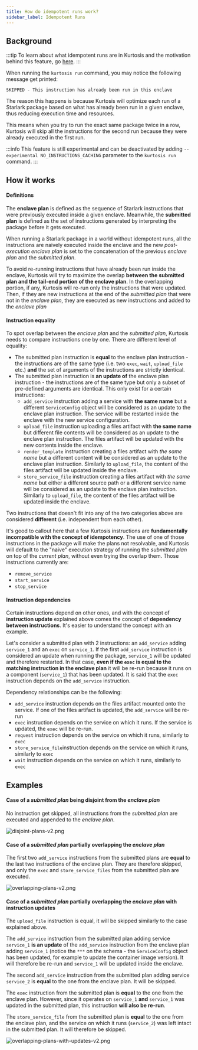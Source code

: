 ```yaml
---
title: How do idempotent runs work?
sidebar_label: Idempotent Runs
---
```


Background
----------
:::tip
To learn about what idempotent runs are in Kurtosis and the motivation behind this feature, go [here][idempotent-run-concept-reference].
:::

When running the `kurtosis run` command, you may notice the following message get printed:
```console
SKIPPED - This instruction has already been run in this enclave
```
The reason this happens is because Kurtosis will optimize each run of a Starlark package based on what has already been 
run in a given enclave, thus reducing execution time and resources.

This means when you try to run the exact same package twice in a row, Kurtosis will skip all the instructions for the 
second run because they were already executed in the first run.

:::info
This feature is still experimental and can be deactivated by adding `--experimental NO_INSTRUCTIONS_CACHING` parameter 
to the `kurtosis run` command.
:::

How it works
------------

#### Definitions

The __enclave plan__ is defined as the sequence of Starlark instructions that were previously executed inside a given 
enclave. Meanwhile, the __submitted plan__ is defined as the set of instructions generated by interpreting the package 
before it gets executed.

When running a Starlark package in a world without idempotent runs, all the instructions are naively executed inside 
the enclave and the new _post-execution enclave plan_ is set to the concatenation of the previous _enclave plan_ and 
the _submitted plan_.

To avoid re-running instructions that have already been run inside the enclave, Kurtosis will try to maximize the 
overlap __between the submitted plan and the tail-end portion of the enclave plan__. In the overlapping portion, 
if any, Kurtosis will re-run only the instructions that were updated. Then, if they are new instructions at the end 
of the _submitted plan_ that were not in the _enclave plan_, they are executed as new instructions and added to the 
_enclave plan_

#### Instruction equality 

To spot overlap between the _enclave plan_ and the _submitted plan_, Kurtosis needs to compare instructions one by one. 
There are different level of equality:
- The submitted plan instruction is __equal__ to the enclave plan instruction - the instructions are of the same type 
(i.e. two `exec`, `wait`, `upload_file` etc.) __and__ the set of arguments of the instructions are strictly identical.
- The submitted plan instruction is __an update of__ the enclave plan instruction - the instructions are of the same 
type but only a subset of pre-defined arguments are identical. This only exist for a certain instructions:
  - `add_service` instruction adding a service with __the same name__ but a different `ServiceConfig` object will be 
  considered as an update to the enclave plan instruction. The service will be restarted inside the enclave with the 
  new service configuration. 
  - `upload_file` instruction uploading a files artifact with __the same name__ but different file contents will be 
  considered as an update to the enclave plan instruction. The files artifact will be updated with the new contents 
  inside the enclave.
  - `render_template` instruction creating a files artifact with _the same name_ but a different content will be 
  considered as an update to the enclave plan instruction. Similarly to `upload_file`, the content of the files artifact 
  will be updated inside the enclave.
  - `store_service_file` instruction creating a files artifact with _the same name_ but either a different source path 
  or a different service name will be considered as an update to the enclave plan instruction. Similarly to 
  `upload_file`, the content of the files artifact will be updated inside the enclave.

Two instructions that doesn't fit into any of the two categories above are considered __different__ (i.e. independent 
from each other).

It's good to callout here that a few Kurtosis instructions are __fundamentally incompatible with the concept of 
idempotency__. The use of one of those instructions in the package will make the plans not resolvable, and Kurtosis will 
default to the "naive" execution strategy of running the _submitted plan_ on top of the _current plan_, without even 
trying the overlap them. Those instructions currently are:
- `remove_service`
- `start_service`
- `stop_service`

#### Instruction dependencies

Certain instructions depend on other ones, and with the concept of __instruction update__ explained above comes the 
concept of __dependency between instructions__. It's easier to understand the concept with an example. 

Let's consider a submitted plan with 2 instructions: an `add_service` adding `service_1` and an `exec` on  `service_1`. 
If the first `add_service` instruction is considered an update when running the package, `service_1` will be updated 
and therefore restarted. In that case, __even if the `exec` is equal to the matching instruction in the enclave plan__ 
it will be re-run because it runs on a component (`service_1`) that has been updated. It is said that the `exec` 
instruction depends on the `add_service` instruction.

Dependency relationships can be the following:
- `add_service` instruction depends on the files artifact mounted onto the service. If one of the files artifact is 
updated, the `add_service` will be re-run 
- `exec` instruction depends on the service on which it runs. If the service is updated, the `exec` will be re-run.
- `request` instruction depends on the service on which it runs, similarly to `exec` 
- `store_service_file`instruction depends on the service on which it runs, similarly to `exec`
- `wait` instruction depends on the service on which it runs, similarly to `exec`

Examples
--------

#### Case of a _submitted plan_ being disjoint from the _enclave plan_
No instruction get skipped, all instructions from the _submitted plan_ are executed and appended to the _enclave plan_.

![disjoint-plans-v2.png](/img/explanations/starlark-idempotent-run/disjoint-plans-v2.png)

#### Case of a _submitted plan_ partially overlapping the _enclave plan_
The first two `add_service` instructions from the submitted plans are __equal__ to the last two instructions of the 
enclave plan. They are therefore skipped, and only the `exec` and `store_service_files` from the submitted plan are
executed.

![overlapping-plans-v2.png](/img/explanations/starlark-idempotent-run/overlapping-plans-v2.png)

#### Case of a _submitted plan_ partially overlapping the _enclave plan_ with instruction updates
The `upload_file` instruction is equal, it will be skipped similarly to the case explained above.

The `add_service` instruction from the submitted plan adding service `service_1` __is an update__ of the `add_service`
instruction from the enclave plan adding `service_1` (notice the `***` on the schema - the `ServiceConfig` object has 
been updated, for example to update the container image version). It will therefore be re-run and `service_1` will 
be updated inside the enclave.

The second `add_service` instruction from the submitted plan adding service `service_2` is __equal__ to the one
from the enclave plan. It will be skipped.

The `exec` instruction from the submitted plan is __equal__ to the one from the enclave plan. However, since
it operates on `service_1` __and__ `service_1` was updated in the submitted plan, this instruction __will also be 
re-run__.

The `store_service_file` from the submitted plan is __equal__ to the one from the enclave plan, and the service on 
which it runs (`service_2`) was left intact in the submitted plan. It will therefore be skipped.

![overlapping-plans-with-updates-v2.png](/img/explanations/starlark-idempotent-run/overlapping-plans-with-updates-v2.png)

<!---------------------------------- REFERENCE LINKS ---------------------------------------------------------->
[idempotent-run-concept-reference]: ../concepts-reference/idempotent-runs.md

